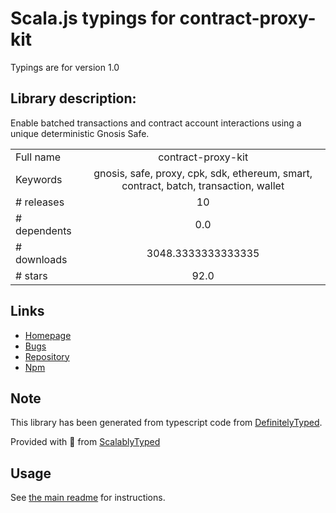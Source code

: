 
# Scala.js typings for contract-proxy-kit

Typings are for version 1.0

## Library description:
Enable batched transactions and contract account interactions using a unique deterministic Gnosis Safe.

|                    |                 |
| ------------------ | :-------------: |
| Full name          | contract-proxy-kit |
| Keywords           | gnosis, safe, proxy, cpk, sdk, ethereum, smart, contract, batch, transaction, wallet |
| # releases         | 10 |
| # dependents       | 0.0 |
| # downloads        | 3048.3333333333335 |
| # stars            | 92.0 |

## Links
- [Homepage](https://github.com/gnosis/contract-proxy-kit#readme)
- [Bugs](https://github.com/gnosis/contract-proxy-kit/issues)
- [Repository](https://github.com/gnosis/contract-proxy-kit)
- [Npm](https://www.npmjs.com/package/contract-proxy-kit)
    


## Note
This library has been generated from typescript code from [DefinitelyTyped](https://definitelytyped.org).

Provided with :purple_heart: from [ScalablyTyped](https://github.com/oyvindberg/ScalablyTyped)

## Usage
See [the main readme](../../readme.md) for instructions.


